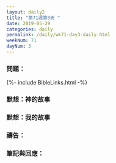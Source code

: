 ```yaml
---
layout: daily2
title: "第71週第3天 "
date: 2019-05-29
categories: daily
permalink: /daily/wk71-day3-daily.html
weekNum: 71
dayNum: 3
---
```


### 問題：
 
{%- include BibleLinks.html -%}

### 默想：神的故事


### 默想：我的故事


### 禱告：

### 筆記與回應：
